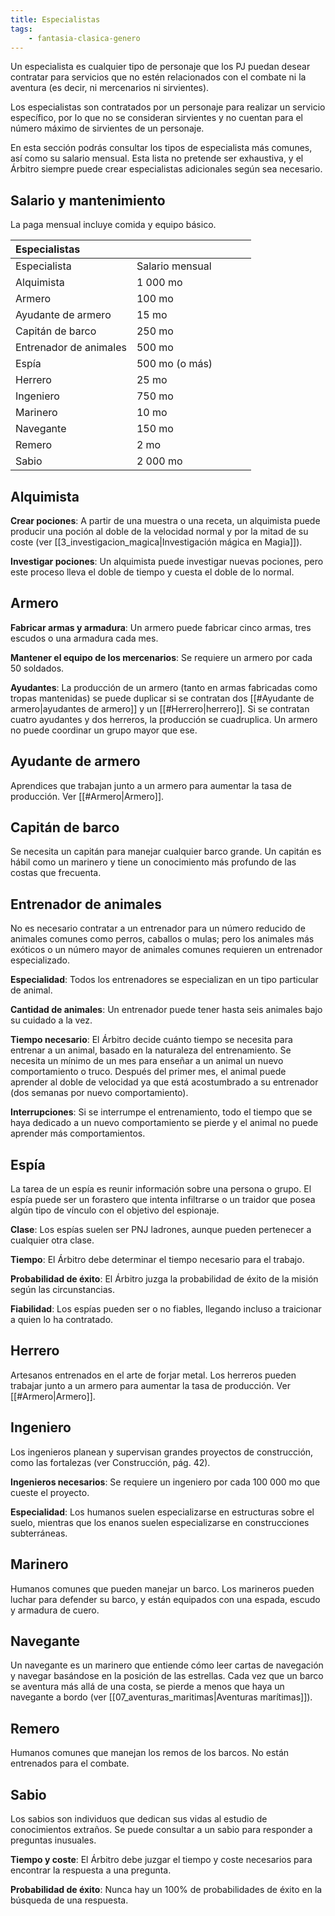 ```yaml
---
title: Especialistas
tags:
    - fantasia-clasica-genero
---
```


Un especialista es cualquier tipo de personaje que los PJ puedan desear contratar para servicios que no estén relacionados con el combate ni la aventura (es decir, ni mercenarios ni sirvientes).

Los especialistas son contratados por un personaje para realizar un servicio específico, por lo que no se consideran sirvientes y no cuentan para el número máximo de sirvientes de un personaje.

En esta sección podrás consultar los tipos de especialista más comunes, así como su salario mensual. Esta lista no pretende ser exhaustiva, y el Árbitro siempre puede crear especialistas adicionales según sea necesario.

## Salario y mantenimiento
La paga mensual incluye comida y equipo básico.

| Especialistas          | <div style="width:175px" /> |
| :--------------------- | --------------------------- |
| Especialista           | Salario mensual             |
| Alquimista             | 1 000 mo                    |
| Armero                 | 100 mo                      |
| Ayudante de armero     | 15 mo                       |
| Capitán de barco       | 250 mo                      |
| Entrenador de animales | 500 mo                      |
| Espía                  | 500 mo (o más)              |
| Herrero                | 25 mo                       |
| Ingeniero              | 750 mo                      |
| Marinero               | 10 mo                       |
| Navegante              | 150 mo                      |
| Remero                 | 2 mo                        |
| Sabio                  | 2 000 mo                    |



## Alquimista
**Crear pociones**: A partir de una muestra o una receta, un alquimista puede producir una poción al doble de la velocidad normal y por la mitad de su coste (ver [[3_investigacion_magica|Investigación mágica en Magia]]).

**Investigar pociones**: Un alquimista puede investigar nuevas pociones, pero este proceso lleva el doble de tiempo y cuesta el doble de lo normal.

## Armero
**Fabricar armas y armadura**: Un armero puede fabricar cinco armas, tres escudos o una armadura cada mes.

**Mantener el equipo de los mercenarios**: Se requiere un armero por cada 50 soldados.

**Ayudantes**: La producción de un armero (tanto en armas fabricadas como tropas mantenidas) se puede duplicar si se contratan dos [[#Ayudante de armero|ayudantes de armero]] y un [[#Herrero|herrero]]. Si se contratan cuatro ayudantes y dos herreros, la producción se cuadruplica. Un armero no puede coordinar un grupo mayor que ese.

## Ayudante de armero
Aprendices que trabajan junto a un armero para aumentar la tasa de producción. Ver [[#Armero|Armero]].

## Capitán de barco
Se necesita un capitán para manejar cualquier barco grande. Un capitán es hábil como un marinero y tiene un conocimiento más profundo de las costas que frecuenta.

## Entrenador de animales
No es necesario contratar a un entrenador para un número reducido de animales comunes como perros, caballos o mulas; pero los animales más exóticos o un número mayor de animales comunes requieren un entrenador especializado.

**Especialidad**: Todos los entrenadores se especializan en un tipo particular de animal.

**Cantidad de animales**: Un entrenador puede tener hasta seis animales bajo su cuidado a la vez.

**Tiempo necesario**: El Árbitro decide cuánto tiempo se necesita para entrenar a un animal, basado en la naturaleza del entrenamiento. Se necesita un mínimo de un mes para enseñar a un animal un nuevo comportamiento o truco. Después del primer mes, el animal puede aprender al doble de velocidad ya que está acostumbrado a su entrenador (dos semanas por nuevo comportamiento).

**Interrupciones**: Si se interrumpe el entrenamiento, todo el tiempo que se haya dedicado a un nuevo comportamiento se pierde y el animal no puede aprender más comportamientos.

## Espía
La tarea de un espía es reunir información sobre una persona o grupo. El espía puede ser un forastero que intenta infiltrarse o un traidor que posea algún tipo de vínculo con el objetivo del espionaje.

**Clase**: Los espías suelen ser PNJ ladrones, aunque pueden pertenecer a cualquier otra clase.

**Tiempo**: El Árbitro debe determinar el tiempo necesario para el trabajo.

**Probabilidad de éxito**: El Árbitro juzga la probabilidad de éxito de la misión según las circunstancias.

**Fiabilidad**: Los espías pueden ser o no fiables, llegando incluso a traicionar a quien lo ha contratado.

## Herrero
Artesanos entrenados en el arte de forjar metal. Los herreros pueden trabajar junto a un armero para aumentar la tasa de producción. Ver [[#Armero|Armero]].

## Ingeniero
Los ingenieros planean y supervisan grandes proyectos de construcción, como las fortalezas (ver Construcción, pág. 42).

**Ingenieros necesarios**: Se requiere un ingeniero por cada 100 000 mo que cueste el proyecto.

**Especialidad**: Los humanos suelen especializarse en estructuras sobre el suelo, mientras que los enanos suelen especializarse en construcciones subterráneas.

## Marinero
Humanos comunes que pueden manejar un barco. Los marineros pueden luchar para defender su barco, y están equipados con una espada, escudo y armadura de cuero.

## Navegante
Un navegante es un marinero que entiende cómo leer cartas de navegación y navegar basándose en la posición de las estrellas. Cada vez que un barco se aventura más allá de una costa, se pierde a menos que haya un navegante a bordo (ver [[07_aventuras_maritimas|Aventuras marítimas]]).

## Remero
Humanos comunes que manejan los remos de los barcos. No están entrenados para el combate.

## Sabio
Los sabios son individuos que dedican sus vidas al estudio de conocimientos extraños. Se puede consultar a un sabio para responder a preguntas inusuales.

**Tiempo y coste**: El Árbitro debe juzgar el tiempo y coste necesarios para encontrar la respuesta a una pregunta.

**Probabilidad de éxito**: Nunca hay un 100% de probabilidades de éxito en la búsqueda de una respuesta.
